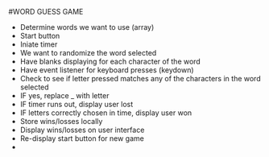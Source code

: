 #WORD GUESS GAME

* Determine words we want to use (array)
* Start button
* Iniate timer
* We want to randomize the word selected
* Have blanks displaying for each character of the word
* Have event listener for keyboard presses (keydown)
* Check to see if letter pressed matches any of the characters in the word selected
* IF yes, replace _ with letter
* IF timer runs out, display user lost
* IF letters correctly chosen in time, display user won
* Store wins/losses locally
* Display wins/losses on user interface
* Re-display start button for new game
* 